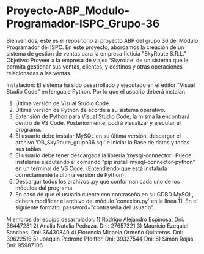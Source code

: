 # Proyecto-ABP_Modulo-Programador-ISPC_Grupo-36
Bienvenidos, este es el repositorio al proyecto ABP del grupo 36 del Módulo Programador del ISPC. En este proyecto, abordamos la creación de un sistema de gestión de ventas para la empresa ficticia "SkyRoute S.R.L."
Objetivo: Proveer a la empresa de viajes 'Skyroute' de un sistema que le permita gestionar sus ventas, clientes, y destinos y otras operaciones relacionadas a las ventas.

Instalación: El sistema ha sido desarrollado y ejecutado en el editor "Visual Studio Code" en lenguaje Python. Por lo que el usuario deberá instalar:
1) Última versión de Visual Studio Code.
2) Última versión de Python de acorde a su sistema operativo.
3) Extensión de Python para Visual Studio Code, la misma la encontrará dentro de VS Code. Posteriormente, podrá visualizar y ejecutar el programa.
4) El usuario debe instalar MySQL en su última versión, descargar el archivo 'DB_SkyRoute_grupo36.sql' e iniciar la Base de datos y todas sus tablas.
5) El usuario debe tener descargada la libreria 'mysql-connector'. Puede instalarse ejecutando el comando "pip install mysql-connector-python"
en un terminal de VS Code. (Entendiendo que está instalada correctamente la ultima versión de Python).
6) Descargar todos los archivos .py que conforman cada uno de los módulos del programa.
7) En caso de que el usuario cuente con contraseña en su GDBD MySQL, deberá modificar el archivo del módulo 'conexion.py' en la línea 11,
En el siguiente formato: password="contraseña del usuario".


Miembros del equipo desarrolador: 1) Rodrigo Alejandro Espinosa. Dni: 36447281 2) Analia Natalia Pedraza. Dni: 27657321 3) Mauricio Ezequiel Sanches. Dni: 36430840 4) Florencia Micaela Ormeño Quinteros. Dni: 39622516 5) Joaquin Pedrone Pfeiffer. Dni: 39327544 Dni: 6) Simón Rojas. Dni: 95987106
